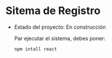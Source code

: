 <h1> Sitema de Registro </h1>

- Estado del proyecto: En construcción

  Par ejecutar el sistema, debes poner:

  ```npm intall react```
